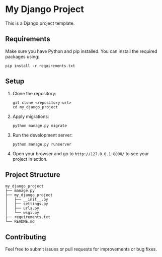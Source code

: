 # My Django Project

This is a Django project template.

## Requirements

Make sure you have Python and pip installed. You can install the required packages using:

```
pip install -r requirements.txt
```

## Setup

1. Clone the repository:
   ```
   git clone <repository-url>
   cd my_django_project
   ```

2. Apply migrations:
   ```
   python manage.py migrate
   ```

3. Run the development server:
   ```
   python manage.py runserver
   ```

4. Open your browser and go to `http://127.0.0.1:8000/` to see your project in action.

## Project Structure

```
my_django_project
├── manage.py
├── my_django_project
│   ├── __init__.py
│   ├── settings.py
│   ├── urls.py
│   └── wsgi.py
├── requirements.txt
└── README.md
```

## Contributing

Feel free to submit issues or pull requests for improvements or bug fixes.